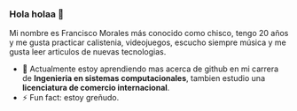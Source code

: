 ### Hola holaa 👋
Mi nombre es Francisco Morales más conocido como chisco, tengo 20 años y me gusta practicar calistenia, videojuegos, escucho siempre música y me gusta leer articulos de nuevas tecnologias.

- 🌱 Actualmente estoy aprendiendo mas acerca de github en mi carrera de **Ingenieria en sistemas computacionales**, tambien estudio una **licenciatura de comercio internacional**.
- ⚡ Fun fact: estoy greñudo.

